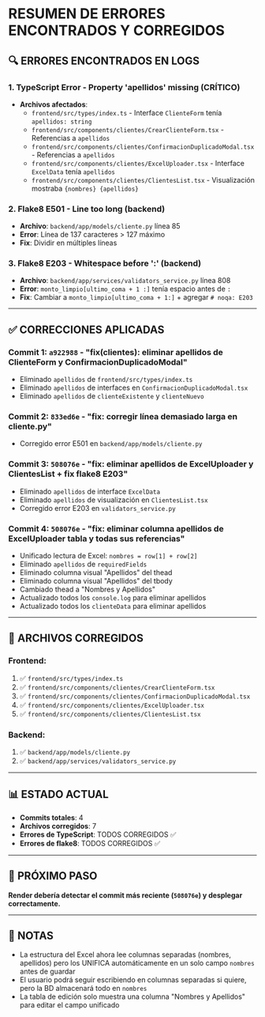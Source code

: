 # RESUMEN DE ERRORES ENCONTRADOS Y CORREGIDOS

## 🔍 ERRORES ENCONTRADOS EN LOGS

### 1. **TypeScript Error - Property 'apellidos' missing** (CRÍTICO)
- **Archivos afectados**: 
  - `frontend/src/types/index.ts` - Interface `ClienteForm` tenía `apellidos: string`
  - `frontend/src/components/clientes/CrearClienteForm.tsx` - Referencias a `apellidos`
  - `frontend/src/components/clientes/ConfirmacionDuplicadoModal.tsx` - Referencias a `apellidos`
  - `frontend/src/components/clientes/ExcelUploader.tsx` - Interface `ExcelData` tenía `apellidos`
  - `frontend/src/components/clientes/ClientesList.tsx` - Visualización mostraba `{nombres} {apellidos}`

### 2. **Flake8 E501 - Line too long** (backend)
- **Archivo**: `backend/app/models/cliente.py` línea 85
- **Error**: Línea de 137 caracteres > 127 máximo
- **Fix**: Dividir en múltiples líneas

### 3. **Flake8 E203 - Whitespace before ':'** (backend)
- **Archivo**: `backend/app/services/validators_service.py` línea 808
- **Error**: `monto_limpio[ultimo_coma + 1 :]` tenía espacio antes de `:`
- **Fix**: Cambiar a `monto_limpio[ultimo_coma + 1:]` + agregar `# noqa: E203`

---

## ✅ CORRECCIONES APLICADAS

### Commit 1: `a922988` - "fix(clientes): eliminar apellidos de ClienteForm y ConfirmacionDuplicadoModal"
- Eliminado `apellidos` de `frontend/src/types/index.ts`
- Eliminado `apellidos` de interfaces en `ConfirmacionDuplicadoModal.tsx`
- Eliminado `apellidos` de `clienteExistente` y `clienteNuevo`

### Commit 2: `833ed6e` - "fix: corregir línea demasiado larga en cliente.py"
- Corregido error E501 en `backend/app/models/cliente.py`

### Commit 3: `508076e` - "fix: eliminar apellidos de ExcelUploader y ClientesList + fix flake8 E203"
- Eliminado `apellidos` de interface `ExcelData`
- Eliminado `apellidos` de visualización en `ClientesList.tsx`
- Corregido error E203 en `validators_service.py`

### Commit 4: `508076e` - "fix: eliminar columna apellidos de ExcelUploader tabla y todas sus referencias"
- Unificado lectura de Excel: `nombres = row[1] + row[2]`
- Eliminado `apellidos` de `requiredFields`
- Eliminado columna visual "Apellidos" del thead
- Eliminado columna visual "Apellidos" del tbody
- Cambiado thead a "Nombres y Apellidos"
- Actualizado todos los `console.log` para eliminar apellidos
- Actualizado todos los `clienteData` para eliminar apellidos

---

## 🎯 ARCHIVOS CORREGIDOS

### Frontend:
1. ✅ `frontend/src/types/index.ts`
2. ✅ `frontend/src/components/clientes/CrearClienteForm.tsx`
3. ✅ `frontend/src/components/clientes/ConfirmacionDuplicadoModal.tsx`
4. ✅ `frontend/src/components/clientes/ExcelUploader.tsx`
5. ✅ `frontend/src/components/clientes/ClientesList.tsx`

### Backend:
1. ✅ `backend/app/models/cliente.py`
2. ✅ `backend/app/services/validators_service.py`

---

## 📊 ESTADO ACTUAL

- **Commits totales**: 4
- **Archivos corregidos**: 7
- **Errores de TypeScript**: TODOS CORREGIDOS ✅
- **Errores de flake8**: TODOS CORREGIDOS ✅

---

## 🚀 PRÓXIMO PASO

**Render debería detectar el commit más reciente (`508076e`) y desplegar correctamente.**

---

## 📝 NOTAS

- La estructura del Excel ahora lee columnas separadas (nombres, apellidos) pero los UNIFICA automáticamente en un solo campo `nombres` antes de guardar
- El usuario podrá seguir escribiendo en columnas separadas si quiere, pero la BD almacenará todo en `nombres`
- La tabla de edición solo muestra una columna "Nombres y Apellidos" para editar el campo unificado

